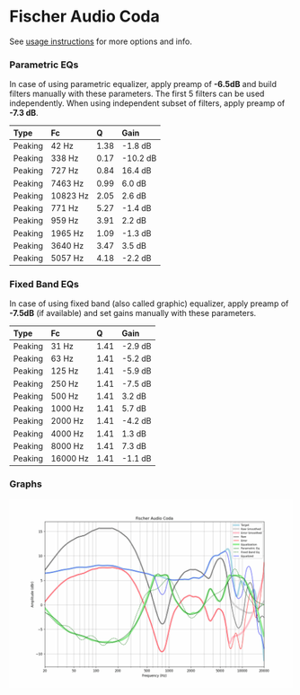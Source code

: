 # Fischer Audio Coda
See [usage instructions](https://github.com/jaakkopasanen/AutoEq#usage) for more options and info.

### Parametric EQs
In case of using parametric equalizer, apply preamp of **-6.5dB** and build filters manually
with these parameters. The first 5 filters can be used independently.
When using independent subset of filters, apply preamp of **-7.3 dB**.

| Type    | Fc       |    Q | Gain     |
|:--------|:---------|:-----|:---------|
| Peaking | 42 Hz    | 1.38 | -1.8 dB  |
| Peaking | 338 Hz   | 0.17 | -10.2 dB |
| Peaking | 727 Hz   | 0.84 | 16.4 dB  |
| Peaking | 7463 Hz  | 0.99 | 6.0 dB   |
| Peaking | 10823 Hz | 2.05 | 2.6 dB   |
| Peaking | 771 Hz   | 5.27 | -1.4 dB  |
| Peaking | 959 Hz   | 3.91 | 2.2 dB   |
| Peaking | 1965 Hz  | 1.09 | -1.3 dB  |
| Peaking | 3640 Hz  | 3.47 | 3.5 dB   |
| Peaking | 5057 Hz  | 4.18 | -2.2 dB  |

### Fixed Band EQs
In case of using fixed band (also called graphic) equalizer, apply preamp of **-7.5dB**
(if available) and set gains manually with these parameters.

| Type    | Fc       |    Q | Gain    |
|:--------|:---------|:-----|:--------|
| Peaking | 31 Hz    | 1.41 | -2.9 dB |
| Peaking | 63 Hz    | 1.41 | -5.2 dB |
| Peaking | 125 Hz   | 1.41 | -5.9 dB |
| Peaking | 250 Hz   | 1.41 | -7.5 dB |
| Peaking | 500 Hz   | 1.41 | 3.2 dB  |
| Peaking | 1000 Hz  | 1.41 | 5.7 dB  |
| Peaking | 2000 Hz  | 1.41 | -4.2 dB |
| Peaking | 4000 Hz  | 1.41 | 1.3 dB  |
| Peaking | 8000 Hz  | 1.41 | 7.3 dB  |
| Peaking | 16000 Hz | 1.41 | -1.1 dB |

### Graphs
![](./Fischer%20Audio%20Coda.png)